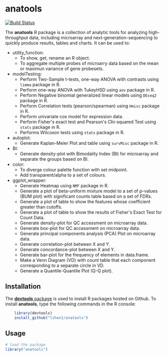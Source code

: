 # anatools

[![Build Status](https://travis-ci.org/lshen1/anatools.svg?branch=master)](https://travis-ci.org/lshen1/anatools)

The **anatools** R package is a collection of analytic tools for analyzing high-throughput data,
including microarray and next-generation-sequencing to quickly produce results, tables and charts.
It can be used to:

+ utility_function:
  * To show, get, rename an R object.
  * To aggregate multiple probes of microarry data based on the mean or maximun variance of gene probesets.
+ modelTesting:
  * Perform Two-Sample t-tests, one-way ANOVA with contrasts using `limma` package in R.
  * Perform one-way ANOVA with TukeyHSD using `aov` package in R.
  * Perform Negative binomial generalized linear models using `DEseq2` package in R.
  * Perform Correlation tests (pearson/spearman) using `Hmisc` package in R.
  * Perform univariate cox model for expression data.
  * Perform Fisher's exact test and Pearson's Chi-squared Test using `stats` package in R.
  * Performs Wilcoxon tests using `stats` package in R.
+ autoplot:
  * Generate Kaplan-Meier Plot and table using `survMisc` package in R.
+ BI:
  * Generate density-plot with Bimodality Index (BI) for microarray and separate the groups based on BI.
+ color:
  * To diverge colour palette function with set midpoint.
  * Add transparent/alpha to a set of colours.
+ ggplot_wrapper:
  * Generate Heatmap using `NMF` package in R.
  * Generate a plot of beta-uniform mixture model to a set of p-values (BUM plot) with significant counts table based on a set of FDRs.
  * Generate a plot of table to show the features whose coefficient greater than cutoffs.
  * Generate a plot of table to show the results of Fisher's Exact Test for Count Data.
  * Generate density-plot for QC accessment on microarray data.
  * Generate box-plot for QC accessment on microarray data.
  * Generate principal components analysis (PCA) Plot on microarray data.
  * Generate correlation-plot between X and Y.
  * Generate concordance-plot between X and Y.
  * Generate bar-plot for the frequency of elements in data.frame.
  * Make a Venn Diagram (VD) with count table that each component corresponding to a separate circle in VD.
  * Generate a Quantile-Quantile Plot (Q-Q plot).

## Installation

The [**devtools** package](http://cran.r-project.org/web/packages/devtools/index.html) is used to install R packages hosted on Github. To install **anatools**, type the following commands in the R console:
```r
    library(devtools)
    install_github("lshen1/anatools")
```

## Usage

```r
# load the package
library("anatools")
```









